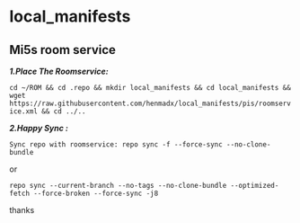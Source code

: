 # local_manifests

## Mi5s room service

**_1.Place The Roomservice:_**

```cd ~/ROM && cd .repo && mkdir local_manifests && cd local_manifests && wget https://raw.githubusercontent.com/henmadx/local_manifests/pis/roomservice.xml && cd ../..```

**_2.Happy Sync :_**

```Sync repo with roomservice: repo sync -f --force-sync --no-clone-bundle```

or

```repo sync --current-branch --no-tags --no-clone-bundle --optimized-fetch --force-broken --force-sync -j8```

thanks
